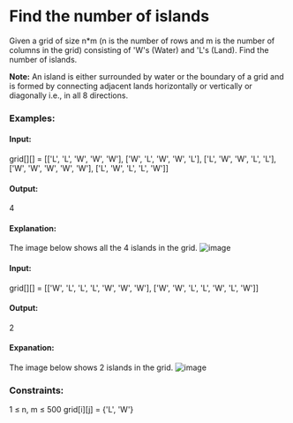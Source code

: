 # Find the number of islands
Given a grid of size n*m (n is the number of rows and m is the number of columns in the grid) consisting of 'W's (Water) and 'L's (Land). Find the number of islands.

**Note:** An island is either surrounded by water or the boundary of a grid and is formed by connecting adjacent lands horizontally or vertically or diagonally i.e., in all 8 directions.

### Examples:
#### Input:
grid[][] = [['L', 'L', 'W', 'W', 'W'], ['W', 'L', 'W', 'W', 'L'], ['L', 'W', 'W', 'L', 'L'], ['W', 'W', 'W', 'W', 'W'], ['L', 'W', 'L', 'L', 'W']]
#### Output:
4
#### Explanation:
The image below shows all the 4 islands in the grid.
![image](https://github.com/user-attachments/assets/22587296-2353-46a7-b13b-e4c38a181cc4)
 
#### Input:
grid[][] = [['W', 'L', 'L', 'L', 'W', 'W', 'W'], ['W', 'W', 'L', 'L', 'W', 'L', 'W']]
#### Output: 
2
#### Expanation:
The image below shows 2 islands in the grid.
 ![image](https://github.com/user-attachments/assets/66b04380-d0cb-4aec-affb-2163435ae586)

### Constraints:
1 ≤ n, m ≤ 500
grid[i][j] = {'L', 'W'}


